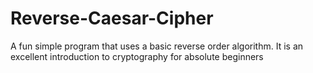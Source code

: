 # Reverse-Caesar-Cipher
A fun simple program that uses a basic reverse order algorithm. It is an excellent introduction to cryptography for absolute beginners
